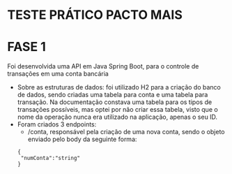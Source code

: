 # TESTE PRÁTICO PACTO MAIS

# FASE 1
Foi desenvolvida uma API em Java Spring Boot, para o controle de transações em uma conta bancária

* Sobre as estruturas de dados: foi utilizado H2 para a criação do banco de dados, sendo criadas uma tabela para conta e uma tabela para transação. Na documentação constava uma tabela para os tipos de transações possíveis, mas optei por não criar essa tabela, visto que o nome da operação nunca era utilizado na aplicação, apenas o seu ID.
* Foram criados 3 endpoints:
  * /conta, responsável pela criação de uma nova conta, sendo o objeto enviado pelo body da seguinte forma:
  ```
  {
   "numConta":"string"
  }
  ```